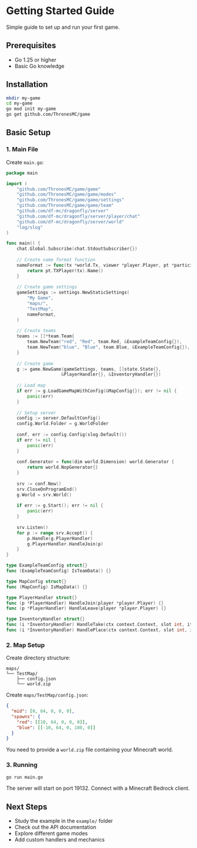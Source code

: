 # Getting Started Guide

Simple guide to set up and run your first game.

## Prerequisites

- Go 1.25 or higher
- Basic Go knowledge

## Installation

```bash
mkdir my-game
cd my-game
go mod init my-game
go get github.com/ThronesMC/game
```

## Basic Setup

### 1. Main File

Create `main.go`:

```go
package main

import (
    "github.com/ThronesMC/game/game"
    "github.com/ThronesMC/game/game/modes"
    "github.com/ThronesMC/game/game/settings"
    "github.com/ThronesMC/game/game/team"
    "github.com/df-mc/dragonfly/server"
    "github.com/df-mc/dragonfly/server/player/chat"
    "github.com/df-mc/dragonfly/server/world"
    "log/slog"
)

func main() {
    chat.Global.Subscribe(chat.StdoutSubscriber{})
    
    // Create name format function
    nameFormat := func(tx *world.Tx, viewer *player.Player, pt *participant.Participant) string {
        return pt.TXPlayer(tx).Name()
    }
    
    // Create game settings
    gameSettings := settings.NewStaticSettings(
        "My Game",
        "maps/",
        "TestMap", 
        nameFormat,
    )
    
    // Create teams
    teams := []*team.Team{
        team.NewTeam("red", "Red", team.Red, &ExampleTeamConfig{}),
        team.NewTeam("blue", "Blue", team.Blue, &ExampleTeamConfig{}),
    }
    
    // Create game
    g := game.NewGame(gameSettings, teams, []state.State{}, 
                     &PlayerHandler{}, &InventoryHandler{})
    
    // Load map
    if err := g.LoadGameMapWithConfig(&MapConfig{}); err != nil {
        panic(err)
    }
    
    // Setup server
    config := server.DefaultConfig()
    config.World.Folder = g.WorldFolder
    
    conf, err := config.Config(slog.Default())
    if err != nil {
        panic(err)
    }
    
    conf.Generator = func(dim world.Dimension) world.Generator {
        return world.NopGenerator{}
    }
    
    srv := conf.New()
    srv.CloseOnProgramEnd()
    g.World = srv.World()
    
    if err := g.Start(); err != nil {
        panic(err)
    }
    
    srv.Listen()
    for p := range srv.Accept() {
        p.Handle(g.PlayerHandler)
        g.PlayerHandler.HandleJoin(p)
    }
}

type ExampleTeamConfig struct{}
func (ExampleTeamConfig) IsTeamData() {}

type MapConfig struct{}
func (MapConfig) IsMapData() {}

type PlayerHandler struct{}
func (p *PlayerHandler) HandleJoin(player *player.Player) {}
func (p *PlayerHandler) HandleLeave(player *player.Player) {}

type InventoryHandler struct{}
func (i *InventoryHandler) HandleTake(ctx context.Context, slot int, it item.Stack) bool { return true }
func (i *InventoryHandler) HandlePlace(ctx context.Context, slot int, it item.Stack) bool { return true }
```

### 2. Map Setup

Create directory structure:
```
maps/
└── TestMap/
    ├── config.json
    └── world.zip
```

Create `maps/TestMap/config.json`:
```json
{
  "mid": [0, 64, 0, 0, 0],
  "spawns": {
    "red": [[10, 64, 0, 0, 0]],
    "blue": [[-10, 64, 0, 180, 0]]
  }
}
```

You need to provide a `world.zip` file containing your Minecraft world.

### 3. Running

```bash
go run main.go
```

The server will start on port 19132. Connect with a Minecraft Bedrock client.

## Next Steps

- Study the example in the `example/` folder
- Check out the API documentation
- Explore different game modes
- Add custom handlers and mechanics